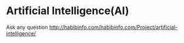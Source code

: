 # Artificial Intelligence(AI)
Ask any question
http://habibinfo.com/habibinfo.com/Project/artificial-intelligence/